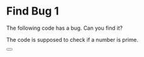 # Find Bug 1

The following code has a bug. Can you find it?

The code is supposed to check if a number is prime.



<button class="section" target="solution" show="Show solution" hide="Hide solution"></button>

<!--sec data-title="Solution" data-id="solution" data-show=false ces-->

<!--endsec-->